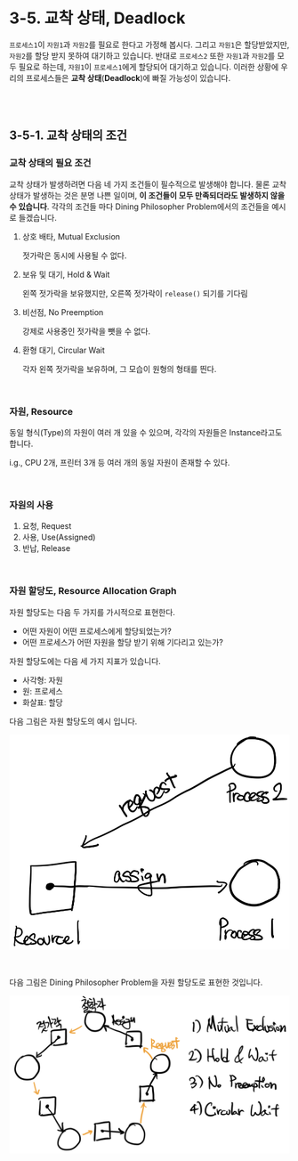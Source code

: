 # 3-5. 교착 상태, Deadlock

`프로세스1`이 `자원1`과 `자원2`를 필요로 한다고 가정해 봅시다. 그리고 `자원1`은 할당받았지만, `자원2`를 할당 받지 못하여 대기하고 있습니다. 반대로 `프로세스2` 또한 `자원1`과 `자원2`를 모두 필요로 하는데, `자원1`이 `프로세스1`에게 할당되어 대기하고 있습니다. 이러한 상황에 우리의 프로세스들은 **교착 상태**(**Deadlock**)에 빠질 가능성이 있습니다.

<br>

<br>

## 3-5-1. 교착 상태의 조건

### 교착 상태의 필요 조건

교착 상태가 발생하려면 다음 네 가지 조건들이 필수적으로 발생해야 합니다. 물론 교착 상태가 발생하는 것은 분명 나쁜 일이며, **이 조건들이 모두 만족되더라도 발생하지 않을 수 있습니다**. 각각의 조건들 마다 Dining Philosopher Problem에서의 조건들을 예시로 들겠습니다.

1. 상호 배타, Mutual Exclusion

   젓가락은 동시에 사용될 수 없다.

2. 보유 및 대기, Hold & Wait

   왼쪽 젓가락을 보유했지만, 오른쪽 젓가락이 `release()` 되기를 기다림

3. 비선점, No Preemption

   강제로 사용중인 젓가락을 뺏을 수 없다.

4. 환형 대기, Circular Wait

   각자 왼쪽 젓가락을 보유하며, 그 모습이 원형의 형태를 띈다.

<br>

### 자원, Resource

동일 형식(Type)의 자원이 여러 개 있을 수 있으며, 각각의 자원들은 Instance라고도 합니다.

i.g., CPU 2개, 프린터 3개 등 여러 개의 동일 자원이 존재할 수 있다.

<br>

### 자원의 사용

1. 요청, Request
2. 사용, Use(Assigned)
3. 반납, Release

<br>

### 자원 할당도, Resource Allocation Graph

자원 할당도는 다음 두 가지를 가시적으로 표현한다.

- 어떤 자원이 어떤 프로세스에게 할당되었는가?
- 어떤 프로세스가 어떤 자원을 할당 받기 위해 기다리고 있는가?

자원 할당도에는 다음 세 가지 지표가 있습니다.

- 사각형: 자원
- 원: 프로세스
- 화살표: 할당

다음 그림은 자원 할당도의 예시 입니다.

![Resource_Allocation_Graph](./assets/3-5_Resource_Allocation_Graph.png)

<br>

다음 그림은 Dining Philosopher Problem을 자원 할당도로 표현한 것입니다.

![RAG_Dining_Philosopher](./assets/3-5_RAG_Dining_Philosopher.png)


